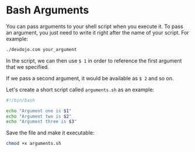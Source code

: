 # Bash Arguments

You can pass arguments to your shell script when you execute it. To pass an argument, you just need to write it right after the name of your script. For example:

```bash
./devdojo.com your_argument
```

In the script, we can then use `$ 1` in order to reference the first argument that we specified. 

If we pass a second argument, it would be available as `$ 2` and so on.

Let's create a short script called `arguments.sh` as an example:

```bash
#!/bin/bash

echo "Argument one is $1"
echo "Argument two is $2"
echo "Argument three is $3"
```

Save the file and make it executable:

```bash
chmod +x arguments.sh
```